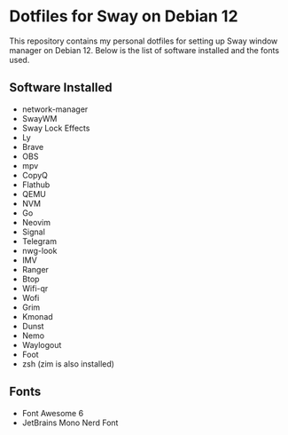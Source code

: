 # Dotfiles for Sway on Debian 12

This repository contains my personal dotfiles for setting up Sway window manager on Debian 12. Below is the list of software installed and the fonts used.

## Software Installed
- network-manager
- SwayWM
- Sway Lock Effects
- Ly
- Brave
- OBS
- mpv
- CopyQ
- Flathub
- QEMU
- NVM
- Go
- Neovim
- Signal
- Telegram
- nwg-look
- IMV
- Ranger
- Btop
- Wifi-qr
- Wofi
- Grim
- Kmonad
- Dunst
- Nemo
- Waylogout
- Foot
- zsh (zim is also installed)



## Fonts
- Font Awesome 6
- JetBrains Mono Nerd Font
